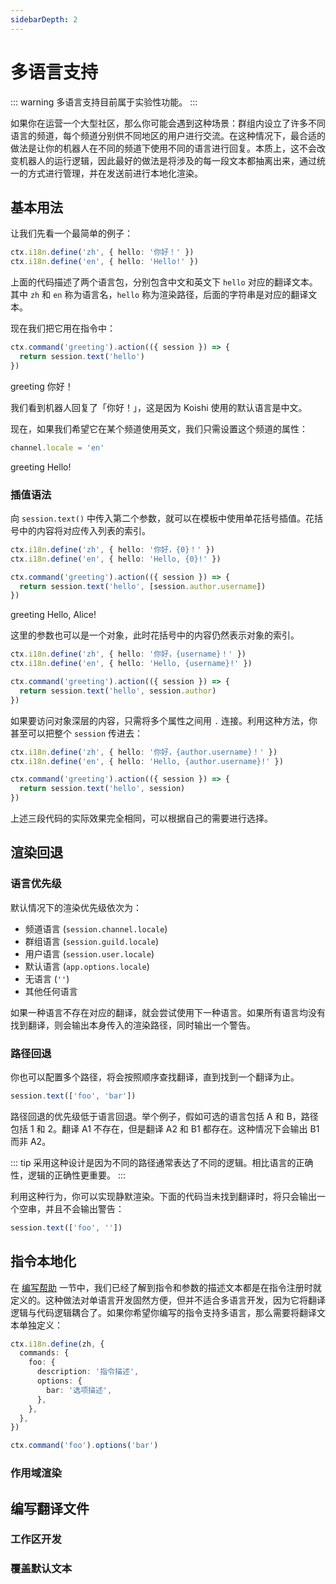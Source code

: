 ```yaml
---
sidebarDepth: 2
---
```


# 多语言支持

::: warning
多语言支持目前属于实验性功能。
:::

如果你在运营一个大型社区，那么你可能会遇到这种场景：群组内设立了许多不同语言的频道，每个频道分别供不同地区的用户进行交流。在这种情况下，最合适的做法是让你的机器人在不同的频道下使用不同的语言进行回复。本质上，这不会改变机器人的运行逻辑，因此最好的做法是将涉及的每一段文本都抽离出来，通过统一的方式进行管理，并在发送前进行本地化渲染。

## 基本用法

让我们先看一个最简单的例子：

```ts
ctx.i18n.define('zh', { hello: '你好！' })
ctx.i18n.define('en', { hello: 'Hello!' })
```

上面的代码描述了两个语言包，分别包含中文和英文下 `hello` 对应的翻译文本。其中 `zh` 和 `en` 称为语言名，`hello` 称为渲染路径，后面的字符串是对应的翻译文本。

现在我们把它用在指令中：

```ts
ctx.command('greeting').action(({ session }) => {
  return session.text('hello')
})
```

<panel-view title="聊天记录">
<chat-message nickname="Alice" color="#cc0066">greeting</chat-message>
<chat-message nickname="Koishi" avatar="/koishi.png">你好！</chat-message>
</panel-view>

我们看到机器人回复了「你好！」，这是因为 Koishi 使用的默认语言是中文。

现在，如果我们希望它在某个频道使用英文，我们只需设置这个频道的属性：

```ts
channel.locale = 'en'
```

<panel-view title="聊天记录">
<chat-message nickname="Alice" color="#cc0066">greeting</chat-message>
<chat-message nickname="Koishi" avatar="/koishi.png">Hello!</chat-message>
</panel-view>

### 插值语法

向 `session.text()` 中传入第二个参数，就可以在模板中使用单花括号插值。花括号中的内容将对应传入列表的索引。

```ts
ctx.i18n.define('zh', { hello: '你好，{0}！' })
ctx.i18n.define('en', { hello: 'Hello, {0}!' })

ctx.command('greeting').action(({ session }) => {
  return session.text('hello', [session.author.username])
})
```

<panel-view title="聊天记录">
<chat-message nickname="Alice" color="#cc0066">greeting</chat-message>
<chat-message nickname="Koishi" avatar="/koishi.png">Hello, Alice!</chat-message>
</panel-view>

这里的参数也可以是一个对象，此时花括号中的内容仍然表示对象的索引。

```ts
ctx.i18n.define('zh', { hello: '你好，{username}！' })
ctx.i18n.define('en', { hello: 'Hello, {username}!' })

ctx.command('greeting').action(({ session }) => {
  return session.text('hello', session.author)
})
```

如果要访问对象深层的内容，只需将多个属性之间用 `.` 连接。利用这种方法，你甚至可以把整个 `session` 传进去：

```ts
ctx.i18n.define('zh', { hello: '你好，{author.username}！' })
ctx.i18n.define('en', { hello: 'Hello, {author.username}!' })

ctx.command('greeting').action(({ session }) => {
  return session.text('hello', session)
})
```

上述三段代码的实际效果完全相同，可以根据自己的需要进行选择。

## 渲染回退

### 语言优先级

默认情况下的渲染优先级依次为：

- 频道语言 (`session.channel.locale`)
- 群组语言 (`session.guild.locale`)
- 用户语言 (`session.user.locale`)
- 默认语言 (`app.options.locale`)
- 无语言 (`''`)
- 其他任何语言

如果一种语言不存在对应的翻译，就会尝试使用下一种语言。如果所有语言均没有找到翻译，则会输出本身传入的渲染路径，同时输出一个警告。

### 路径回退

你也可以配置多个路径，将会按照顺序查找翻译，直到找到一个翻译为止。

```ts
session.text(['foo', 'bar'])
```

路径回退的优先级低于语言回退。举个例子，假如可选的语言包括 A 和 B，路径包括 1 和 2。翻译 A1 不存在，但是翻译 A2 和 B1 都存在。这种情况下会输出 B1 而非 A2。

::: tip
采用这种设计是因为不同的路径通常表达了不同的逻辑。相比语言的正确性，逻辑的正确性更重要。
:::

利用这种行为，你可以实现静默渲染。下面的代码当未找到翻译时，将只会输出一个空串，并且不会输出警告：

```ts
session.text(['foo', ''])
```

## 指令本地化

在 [编写帮助](../command/help.md#编写帮助) 一节中，我们已经了解到指令和参数的描述文本都是在指令注册时就定义的。这种做法对单语言开发固然方便，但并不适合多语言开发，因为它将翻译逻辑与代码逻辑耦合了。如果你希望你编写的指令支持多语言，那么需要将翻译文本单独定义：

```ts
ctx.i18n.define(zh, {
  commands: {
    foo: {
      description: '指令描述',
      options: {
        bar: '选项描述',
      },
    },
  },
})

ctx.command('foo').options('bar')
```

### 作用域渲染

## 编写翻译文件

### 工作区开发

### 覆盖默认文本
